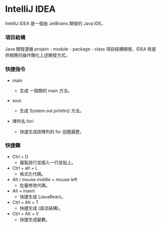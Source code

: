 # IntelliJ IDEA

IntelliJ IDEA 是一個由 JetBrains 開發的 Java IDE。

### 項目結構

Java 開發遵循 project - module - package - class 項目結構開發，IDEA 有提供相應的操作簡化上述開發方式。

### 快捷指令

- main

  - 生成 一個類的 main 方法。

- sout
  - 生成 System.out.println() 方法。

- 陣列名.fori
  - 快速生成該陣列的 for 迴圈遍歷。

### 快捷鍵

- Ctrl + D
  - 複製該行並插入一行並貼上。
- Ctrl + alt + L
  - 格式化代碼。
- Alt / mouse middle + mouse left 
  - 批量修改代碼。 
- Alt + insert
  - 快捷生成 (JavaBean)。
- Ctrl + Alt + T
  - 快捷生成 (語法結構)。
- Ctrl + Alt + V
  - 快捷生成變數。